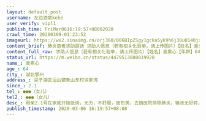 ```yaml
---
layout: default_post
username: 左边酒窝keke
user_verify: vipl1
publish_time: FriMar0616:19:57+08002020
crawl_time: 20200309-01:23:52
imageurl: https://wx2.sinaimg.cn/orj360/006BIpZSgy1gcka5yk9h6j30u0140jxd.jpg,https://wx4.sinaimg.cn/orj360/006BIpZSgy1gcka601hhgj30tn0wkqv5.jpg
content_brief: 肺炎患者求助超话 求助人信息（若有相关化验单，请上传图片）【姓名】袁素心【年龄】64【所在城市】湖北鄂州【所在小区、社区】梁子湖区沼山镇朱山东村许家湾【患病时间】2.1【联系方式】●●●（女儿）【其他紧急联系人】●●●（女儿）【病情描述】母亲2.1号在家就开始低烧， ...全文
content_full_raw: 求助人信息（若有相关化验单，请上传图片）【姓名】袁素心【年龄】64【所在城市】湖北鄂州【所在小区、社区】梁子湖区沼山镇朱山东村许家湾【患病时间】2.1【联系方式】●●●（女儿）【其他紧急联系人】●●●（女儿）【病情描述】母亲2.1号在家就开始低烧，无力，不舒服，面色黄，去镇医院排除肺炎，输液无好转，转去鄂州医院，输液后退烧，黄疸得到控制，有好转！磁共振检查结果：肝左叶胆管多发结石伴肝脏左叶萎缩，需排除肿瘤恶性病变，医生建议做ERCP确诊！当地没有仪器，迫切需要去武汉有资历确诊的医院及手术。母亲黄疸高，脸色蜡黄，尿黄，眼黄，消瘦，畏寒，出冷汗，食欲差…再等下去随时会有性命之忧，医生说了如果是恶性肿瘤，只有三个月至半年的时间，已经拖了一个多月了，等着医院救治，分分钟都是煎熬，跪求能接收治疗母亲病情的医院，救救我母亲，大恩大德永生难忘🙏🙏🙏！鄂州
status_url: https://m.weibo.cn/status/4479513880819928
name_: 袁素心
age_: 64
city_: 湖北鄂州
address_: 梁子湖区沼山镇朱山东村许家湾
since_: 2.1
tel_: ●●●（女儿）
tel2_: ●●●（女儿）
desc_: 母亲2.1号在家就开始低烧，无力，不舒服，面色黄，去镇医院排除肺炎，输液无好转，转去鄂州医院，输液后退烧，黄疸得到控制，有好转！磁共振检查结果肝左叶胆管多发结石伴肝脏左叶萎缩，需排除肿瘤恶性病变，医生建议做ERCP确诊！当地没有仪器，迫切需要去武汉有资历确诊的医院及手术。母亲黄疸高，脸色蜡黄，尿黄，眼黄，消瘦，畏寒，出冷汗，食欲差…再等下去随时会有性命之忧，医生说了如果是恶性肿瘤，只有三个月至半年的时间，已经拖了一个多月了，等着医院救治，分分钟都是煎熬，跪求能接收治疗母亲病情的医院，救救我母亲，大恩大德永生难忘🙏🙏🙏！鄂州
publish_timestamp: 2020-03-06 16:19:57+08:00
---
```

